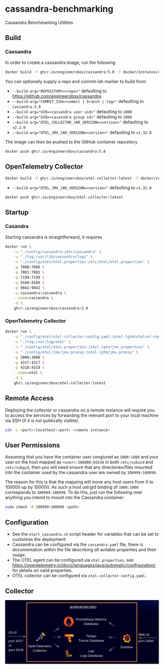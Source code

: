 # cassandra-benchmarking
Cassandra Benchmarking Utilities

## Build

### Cassandra

In order to create a cassandra image, run the following

```bash
docker build -t ghcr.io/engineersbox/cassandra:5.0 -f docker/instance/cassandra.dockerfile .
```

You can optionally supply a repo and commit-ish marker to build from:

* `--build-arg="REPOSITORY=<repo>"` defaulting to <https://github.com/engineersbox/cassandra>
* `--build-arg="COMMIT_ISH=<commit | branch | tag>"` defaulting to `cassandra-5.0`
* `--build-arg="UID=<cassandra user uid>"` defaulting to `1000`
* `--build-arg="GID=<casasndra group id>"` defaulting to `1000`
* `--build-arg="OTEL_COLLECTOR_JAR_VERSION=<version>"` defaulting to `v2.2.0`
* `--build-arg="OTEL_JMX_JAR_VERSION=<version>"` defaulting to `v1.32.0`

The image can then be pushed to the GitHub container repository

```bash
docker push ghcr.io/engineersbox/cassandra:5.0
```

## OpenTelemetry Collector

```bash
docker build -t ghcr.io/engineersbox/otel-collector:latest -f docker/collector/otel.dockerfile .
```

* `--build-arg="OTEL_JMX_JAR_VERSION=<version>"` defaulting to `v1.32.0`

```bash
docker push ghcr.io/engineersbox/otel-collector:latest
```

## Startup

### Casandra

Starting cassandra is straightforward, it requires

```bash
docker run \
    -v "./config/cassandra:/etc/cassandra" \
    -v "./log:/var/lib/cassandra/logs" \
    -v "./config/otel/otel.properties:/etc/otel/otel.properties" \
    -p 7000:7000 \
    -p 7001:7001 \
    -p 7199:7199 \
    -p 9160:9160 \
    -p 9042:9042 \
    -u cassandra:cassandra \
    --name=cassandra \
    -d \
    ghcr.io/engineersbox/cassandra:5.0
```

### OpenTelemetry Collector

```bash
docker run \
    -v "./config/otel/otel-collector-config.yaml:/otel-lgtm/otelcol-config.yaml" \
    -v "./log:/var/log/otel" \
    -v "./config/otel/otel.properties:/otel-lgtm/jmx.properties" \
    -v "./config/otel/jmx/jmx.groovy:/otel-lgtm/jmx.groovy" \
    -p 3000:3000 \
    -p 4317:4317 \
    -p 4318:4318 \
    --name=otel \
    -d \
    ghcr.io/engineersbox/otel-collector:latest
```

## Remote Access

Deploying the collector or cassandra on a remote instance will require you to access the services
by forwarding the relevant port to your local machine via SSH (if it is not publically visible).

```bash
ssh -L <port>:localhost:<port> <remote instance>
```

## User Permissions

Assuming that you have the container user congiured as `1000:1000` and your user on the host mapped
as `<user>:100000:65536` in both `/etc/subuid` and `/etc/subgid`, then you will need ensure that any
directories/files mounted into the container used by the cassandra user are owned by `100999:100999`.

The reason for this is that the mapping will move any host users from 0 to 100000 up by 100000. As such
a host uid:gid binding of `1000:1000` corresponds to `100999:100999`. To do this, just run the following
over anything you intend to mount into the Cassandra container:

```bash
sudo chmod -R 100999:100999 <path>
```

## Configuration

* See the `start_cassandra.sh` script header for variables that can be set to customise the deployment.
* Cassandra can be configured via the `cassandra.yaml` file, there is documentation within the file describing all avilable properties and their usage.
* The OTEL agent can be configured via `otel.properties`, see <https://opentelemetry.io/docs/languages/java/automatic/configuration/> for details on valid properties.
* OTEL collector can be configured via `otel-collector-config.yaml`.

## Collector

![OTEL, Loki, Prometheus, Tempo, Grafana](./docs/otel_lgtm.png)
